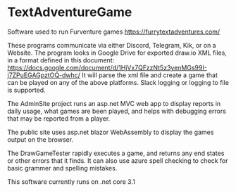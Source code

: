 # TextAdventureGame

Software used to run Furventure games https://furrytextadventures.com/

These programs communicate via either Discord, Telegram, Kik, or on a Website.
The program looks in Google Drive for exported draw.io XML files, in a format defined in this document: https://docs.google.com/document/d/1HjVx7QFzzNt5z3yenMGs99I-j7ZPuEGAGpztOQ-dwhc/
It will parse the xml file and create a game that can be played on any of the above platforms. Slack logging or logging to file is supported.

The AdminSite project runs an asp.net MVC web app to display reports in daily usage, what games are been played, and helps with debugging errors that may be reported from a player.

The public site uses asp.net blazor WebAssembly to display the games output on the browser.

The DrawGameTester rapidly executes a game, and returns any end states or other errors that it finds. It can also use azure spell checking to check for basic grammer and spelling mistakes.

This software currently runs on .net core 3.1
